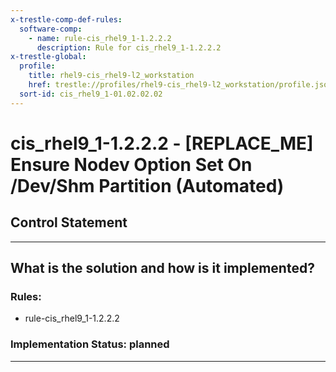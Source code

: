 ```yaml
---
x-trestle-comp-def-rules:
  software-comp:
    - name: rule-cis_rhel9_1-1.2.2.2
      description: Rule for cis_rhel9_1-1.2.2.2
x-trestle-global:
  profile:
    title: rhel9-cis_rhel9-l2_workstation
    href: trestle://profiles/rhel9-cis_rhel9-l2_workstation/profile.json
  sort-id: cis_rhel9_1-01.02.02.02
---
```


# cis_rhel9_1-1.2.2.2 - \[REPLACE_ME\] Ensure Nodev Option Set On /Dev/Shm Partition (Automated)

## Control Statement

______________________________________________________________________

## What is the solution and how is it implemented?

<!-- For implementation status enter one of: implemented, partial, planned, alternative, not-applicable -->

<!-- Note that the list of rules under ### Rules: is read-only and changes will not be captured after assembly to JSON -->

<!-- Add control implementation description here for control: cis_rhel9_1-1.2.2.2 -->

### Rules:

  - rule-cis_rhel9_1-1.2.2.2

### Implementation Status: planned

______________________________________________________________________
